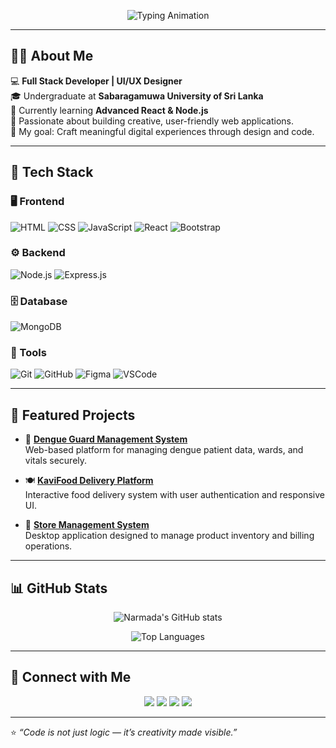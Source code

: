 <!-- 👋 Animated Typing Header -->
<p align="center">
  <img src="https://readme-typing-svg.herokuapp.com?font=Roboto+Mono&size=25&duration=4000&pause=1000&color=00C2FF&center=true&vCenter=true&width=500&lines=Hi+I'm+Narmada!;Full+Stack+Developer;UI%2FUX+Designer;Tech+Enthusiast;Always+learning+new+things!" alt="Typing Animation" />
</p>

---

## 👩‍💻 About Me

💻 **Full Stack Developer | UI/UX Designer**  
🎓 Undergraduate at **Sabaragamuwa University of Sri Lanka**  
🌱 Currently learning **Advanced React & Node.js**  
🚀 Passionate about building creative, user-friendly web applications.  
🎯 My goal: Craft meaningful digital experiences through design and code.

---

## 🧠 Tech Stack

<p align="center">

### 🖥️ Frontend
![HTML](https://img.shields.io/badge/HTML5-E34F26?style=for-the-badge&logo=html5&logoColor=white)
![CSS](https://img.shields.io/badge/CSS3-1572B6?style=for-the-badge&logo=css3&logoColor=white)
![JavaScript](https://img.shields.io/badge/JavaScript-F7DF1E?style=for-the-badge&logo=javascript&logoColor=black)
![React](https://img.shields.io/badge/React-20232A?style=for-the-badge&logo=react&logoColor=61DAFB)
![Bootstrap](https://img.shields.io/badge/Bootstrap-563D7C?style=for-the-badge&logo=bootstrap&logoColor=white)

### ⚙️ Backend
![Node.js](https://img.shields.io/badge/Node.js-339933?style=for-the-badge&logo=nodedotjs&logoColor=white)
![Express.js](https://img.shields.io/badge/Express.js-404D59?style=for-the-badge)

### 🗄️ Database
![MongoDB](https://img.shields.io/badge/MongoDB-4EA94B?style=for-the-badge&logo=mongodb&logoColor=white)

### 🧰 Tools
![Git](https://img.shields.io/badge/Git-F05032?style=for-the-badge&logo=git&logoColor=white)
![GitHub](https://img.shields.io/badge/GitHub-181717?style=for-the-badge&logo=github&logoColor=white)
![Figma](https://img.shields.io/badge/Figma-F24E1E?style=for-the-badge&logo=figma&logoColor=white)
![VSCode](https://img.shields.io/badge/VSCode-0078D7?style=for-the-badge&logo=visualstudiocode&logoColor=white)
</p>

---

## 🌟 Featured Projects

- 🦠 [**Dengue Guard Management System**](https://github.com/Narmada2001/DengueGuard)  
  Web-based platform for managing dengue patient data, wards, and vitals securely.

- 🍽️ [**KaviFood Delivery Platform**](https://github.com/Narmada2001/KaviFood)  
  Interactive food delivery system with user authentication and responsive UI.

- 🏪 [**Store Management System**](https://github.com/Narmada2001/StoreManagement)  
  Desktop application designed to manage product inventory and billing operations.

---

## 📊 GitHub Stats

<p align="center">
  <img src="https://github-readme-stats.vercel.app/api?username=Narmada2001&show_icons=true&theme=tokyonight" alt="Narmada's GitHub stats" />
</p>

<p align="center">
  <img src="https://github-readme-stats.vercel.app/api/top-langs/?username=Narmada2001&layout=compact&theme=tokyonight" alt="Top Languages" />
</p>

---

## 🤝 Connect with Me

<p align="center">
  <a href="mailto:narmadagunathilaka9@gmail.com"><img src="https://img.shields.io/badge/Email-D14836?style=for-the-badge&logo=gmail&logoColor=white" /></a>
  <a href="https://www.linkedin.com/in/narmada-gunathilaka-2818372a7/"><img src="https://img.shields.io/badge/LinkedIn-0077B5?style=for-the-badge&logo=linkedin&logoColor=white" /></a>
  <a href="https://my-portfolio-website-eosin-omega.vercel.app/"><img src="https://img.shields.io/badge/Portfolio-000000?style=for-the-badge&logo=vercel&logoColor=white" /></a>
  <a href="https://github.com/Narmada2001"><img src="https://img.shields.io/badge/GitHub-181717?style=for-the-badge&logo=github&logoColor=white" /></a>
</p>

---

⭐️ *“Code is not just logic — it’s creativity made visible.”*

